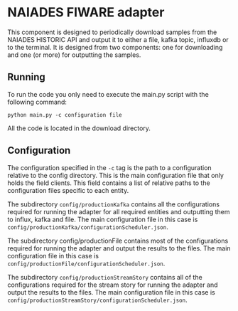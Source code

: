 # NAIADES FIWARE adapter
This component is designed to periodically download samples from the NAIADES HISTORIC API and output it to either a file, kafka topic, influxdb or to the terminal. It is designed from two components: one for downloading and one (or more) for outputting the samples.

## Running
To run the code you only need to execute the main.py script with the following command:

```python main.py -c configuration file```

All the code is located in the download directory.

## Configuration
The configuration specified in the `-c` tag is the path to a configuration relative to the config directory. This is the main configuration file that only holds the field clients. This field contains a list of relative paths to the configuration files specific to each entity.

The subdirectory `config/productionKafka` contains all the configurations required for running the adapter for all required entities and outputting them to influx, kafka and file. The main configuration file in this case is `config/productionKafka/configurationScheduler.json`.

The subdirectory config/productionFile contains most of the configurations required for running the adapter and output the results to the files. The main configuration file in this case is `config/productionFile/configurationScheduler.json`.

The subdirectory `config/productionStreamStory` contains all of the configurations required for the stream story for running the adapter and output the results to the files. The main configuration file in this case is `config/productionStreamStory/configurationScheduler.json`.
